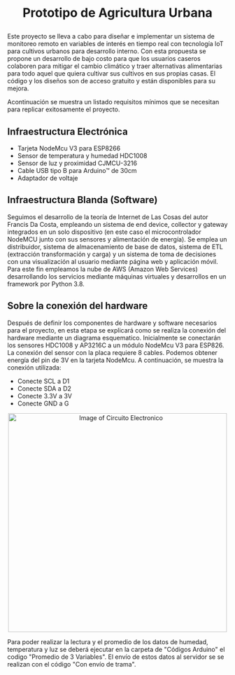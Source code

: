  # <p align ="center" > Prototipo de Agricultura Urbana </p>

Este proyecto se lleva a cabo para diseñar e implementar un sistema de monitoreo remoto en variables de interés en tiempo real con tecnología loT para cultivos urbanos para desarrollo interno. Con esta propuesta se propone un desarrollo de bajo costo para que los usuarios caseros colaboren para mitigar el cambio climático y traer alternativas alimentarias para todo aquel que quiera cultivar sus cultivos en sus propias casas. El código y los diseños son de acceso gratuito y están disponibles para su mejora.

Acontinuación se muestra un listado requisitos mínimos que se necesitan para replicar exitosamente el proyecto.


## Infraestructura Electrónica

- Tarjeta NodeMcu V3 para ESP8266
- Sensor de temperatura y humedad HDC1008
- Sensor de luz y proximidad CJMCU-3216
- Cable USB tipo B para Arduino™ de 30cm
- Adaptador de voltaje

## Infraestructura Blanda (Software)

Seguimos el desarrollo de la teoría de Internet de Las Cosas del autor Francis Da Costa, empleando un sistema de end device, collector y gateway integrados en un solo dispositivo (en este caso el microcontrolador NodeMCU junto con sus sensores y alimentación de energía). Se emplea un distribuidor, sistema de almacenamiento de base de datos, sistema de ETL (extracción transformación y carga) y un sistema de toma de decisiones con una visualización al usuario mediante página web y aplicación móvil. Para este fin empleamos la nube de AWS (Amazon Web Services) desarrollando los servicios mediante máquinas virtuales y desarrollos en un framework por Python 3.8.

## Sobre la conexión del hardware

Después de definir los componentes de hardware y software necesarios para el proyecto, en esta etapa se explicará como se realiza la conexión del hardware mediante un diagrama esquematico. Inicialmente se conectarán los sensores HDC1008  y AP3216C a un módulo NodeMcu V3 para ESP826. La conexión del sensor con la placa requiere 8 cables. Podemos obtener energía del pin de 3V en la tarjeta NodeMcu. A continuación, se muestra la conexión utilizada:
- Conecte SCL a D1 
- Conecte SDA a D2 
- Conecte 3.3V a 3V 
- Conecte GND a G

<p align ="center" > <img src="https://github.com/kimberlyR31/Towards-the-development-of-homemade-urban-agriculture-products-using-the-internet-of-things/blob/main/Im%C3%A1genes/Diagrama%20esquematico%20del%20circuito.png" width="500" height="500" title="Image of Circuito Electronico"> </p>

Para poder realizar la lectura y el promedio de los datos de humedad, temperatura y luz se deberá ejecutar en la carpeta de "Códigos Arduino" el codigo "Promedio de 3 Variables". El envío de estos datos al servidor se se realizan con el código "Con envío de trama".




